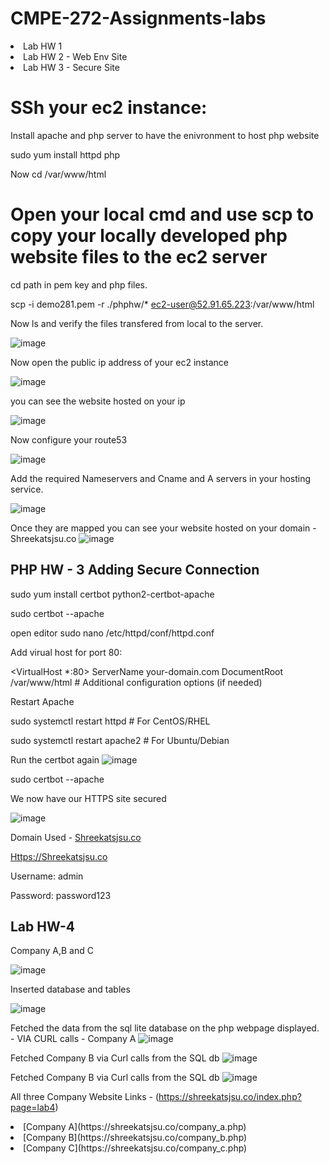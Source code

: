 # CMPE-272-Assignments-labs

<li>Lab HW 1</li>

<li>Lab HW 2 - Web Env Site</li>

<li>Lab HW 3 - Secure Site</li>

# SSh your ec2 instance:

Install apache and php server to have the enivronment to host php website 

sudo yum install httpd php

Now cd /var/www/html 


# Open your local cmd and use scp to copy your locally developed php website files to the ec2 server

cd path in pem key and php files.

scp -i demo281.pem -r ./phphw/* ec2-user@52.91.65.223:/var/www/html

Now ls and verify the files transfered from local to the server.

![image](https://github.com/Skillz619/CMPE-272-Homework/assets/43133388/e9c842b5-16ba-48fc-abe3-de4867187789)

Now open the public ip address of your ec2 instance

![image](https://github.com/Skillz619/CMPE-272-Homework/assets/43133388/2b533ac8-ed12-4774-a821-3f5f5e71bf47)

you can see the website hosted on your ip 

![image](https://github.com/Skillz619/CMPE-272-Homework/assets/43133388/f73d33e1-a2f4-49d4-ae3a-393aa01f976d)

Now configure your route53 

![image](https://github.com/Skillz619/CMPE-272-Homework/assets/43133388/499385d5-e324-4f66-9e6a-ff57f6bce64a)

Add the required Nameservers and Cname and A servers in your hosting service.

![image](https://github.com/Skillz619/CMPE-272-Homework/assets/43133388/ce891b1e-f6cf-44f0-8dbd-205cddade6e4)


Once they are mapped you can see your website hosted on your domain - Shreekatsjsu.co
![image](https://github.com/Skillz619/CMPE-272-Homework/assets/43133388/14ad9c87-83f6-4b26-ab0d-4eefaa792dfa)


<h2>PHP HW - 3 Adding Secure Connection </h2>

sudo yum install certbot python2-certbot-apache

sudo certbot --apache

open editor 
sudo nano /etc/httpd/conf/httpd.conf

Add virual host for port 80:

<VirtualHost *:80>
    ServerName your-domain.com
    DocumentRoot /var/www/html
    # Additional configuration options (if needed)
</VirtualHost>


Restart Apache 

sudo systemctl restart httpd   # For CentOS/RHEL

sudo systemctl restart apache2  # For Ubuntu/Debian

Run the certbot again
![image](https://github.com/Skillz619/CMPE-272-Class-HW-Labs/assets/43133388/5b736cba-1c97-41a1-8e81-d7ede06dfb48)

sudo certbot --apache


We now have our HTTPS site secured

![image](https://github.com/Skillz619/CMPE-272-Class-HW-Labs/assets/43133388/dfbeaadd-15fa-4c4f-9251-e33fbe5df4c1)


Domain Used - [Shreekatsjsu.co](Https://Shreekatsjsu.co)

[Https://Shreekatsjsu.co](Https://Shreekatsjsu.co)


Username: admin

Password: password123

<h2>Lab HW-4</h2>

Company A,B and C 

![image](https://github.com/Skillz619/CMPE-272-Class-HW-Labs/assets/43133388/b37bc022-4b1f-424a-a201-3ca842823802)


Inserted database and tables 

![image](https://github.com/Skillz619/CMPE-272-Class-HW-Labs/assets/43133388/b72d12d0-7bb3-4253-8a03-7a0e924270cf)

Fetched the data from the sql lite database on the php webpage displayed. - VIA CURL calls - Company A
![image](https://github.com/Skillz619/CMPE-272-Class-HW-Labs/assets/43133388/cd1aaf4c-d965-49fc-925c-b348ad1abf72)

Fetched Company B via Curl calls from the SQL db
![image](https://github.com/Skillz619/CMPE-272-Class-HW-Labs/assets/43133388/d0d9f5d1-93fb-4951-8d87-cb865be8e7a0)

Fetched Company B via Curl calls from the SQL db
![image](https://github.com/Skillz619/CMPE-272-Class-HW-Labs/assets/43133388/3b7540e0-9536-4e82-aff9-88f66a933116)


All three Company Website Links - (https://shreekatsjsu.co/index.php?page=lab4)

<li> [Company A](https://shreekatsjsu.co/company_a.php) </li>

<li> [Company B](https://shreekatsjsu.co/company_b.php) </li>

<li> [Company C](https://shreekatsjsu.co/company_c.php) </li>



